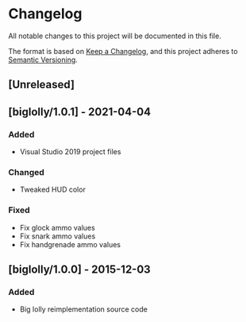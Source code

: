 # Changelog

All notable changes to this project will be documented in this file.

The format is based on [Keep a Changelog](https://keepachangelog.com/en/1.0.0/),
and this project adheres to [Semantic Versioning](https://semver.org/spec/v2.0.0.html).

## [Unreleased]

## [biglolly/1.0.1] - 2021-04-04

### Added

- Visual Studio 2019 project files

### Changed

- Tweaked HUD color

### Fixed

- Fix glock ammo values
- Fix snark ammo values
- Fix handgrenade ammo values

## [biglolly/1.0.0] - 2015-12-03

### Added

- Big lolly reimplementation source code
